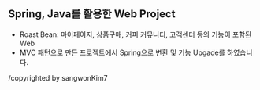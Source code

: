 ## Spring, Java를 활용한 Web Project

- Roast Bean: 마이페이지, 상품구매, 커피 커뮤니티, 고객센터 등의 기능이 포함된 Web
- MVC 패턴으로 만든 프로젝트에서 Spring으로 변환 및 기능 Upgade를 하였습니다.

/copyrighted by sangwonKim7
